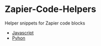 # Zapier-Code-Helpers
Helper snippets for Zapier code blocks


* [Javascript](https://zapier.com/help/doc/how-get-started-code-zapier)
* [Pyhon](https://zapier.com/help/create/code-webhooks/use-python-code-in-zaps)
